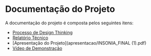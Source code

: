 # Documentação do Projeto

A documentação do projeto é composta pelos seguintes itens: 
 - [Processo de Design Thinking](concepcao/Templates%TIAW%-%V2%(2022-2)%PUBLIC%(1).pdf)
 - [Relatório Técnico](relatorio/ProjetoInsônia.pdf)
 - [Apresentação do Projeto](apresentacao/INSONIA_FINAL (1).pdf)
 - [Vídeo de Demonstração](https://youtube.com)

